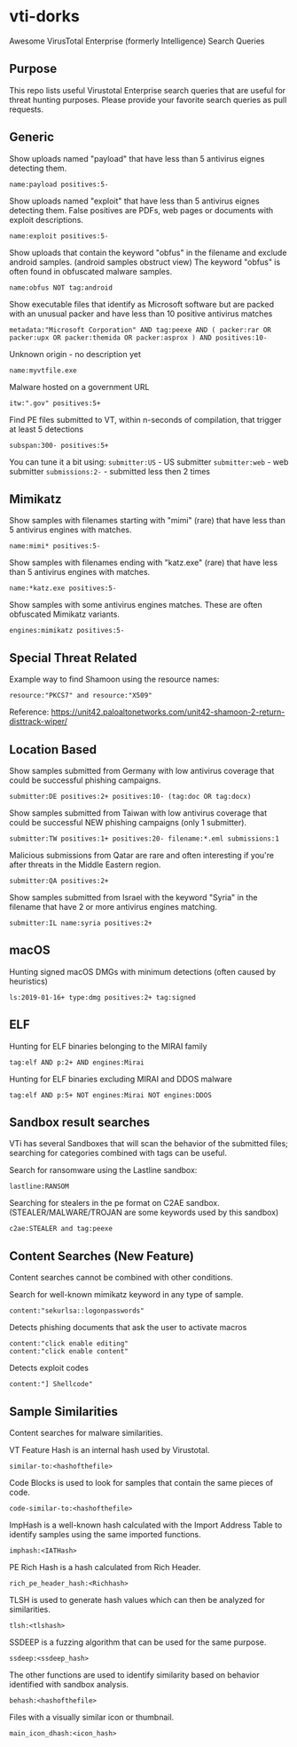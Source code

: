 # vti-dorks
Awesome VirusTotal Enterprise (formerly Intelligence) Search Queries

## Purpose

This repo lists useful Virustotal Enterprise search queries that are useful for threat hunting purposes. Please provide your favorite search queries as pull requests. 

## Generic
Show uploads named "payload" that have less than 5 antivirus eignes detecting them.
```
name:payload positives:5-
```
Show uploads named "exploit" that have less than 5 antivirus eignes detecting them. False positives are PDFs, web pages or documents with exploit descriptions.
```
name:exploit positives:5-
```
Show uploads that contain the keyword "obfus" in the filename and exclude android samples. (android samples obstruct view) The keyword "obfus" is often found in obfuscated malware samples. 
```
name:obfus NOT tag:android
```
Show executable files that identify as Microsoft software but are packed with an unusual packer and have less than 10 positive antivirus matches
```
metadata:"Microsoft Corporation" AND tag:peexe AND ( packer:rar OR packer:upx OR packer:themida OR packer:asprox ) AND positives:10-
```
Unknown origin - no description yet 
```
name:myvtfile.exe
```
Malware hosted on a government URL
```
itw:".gov" positives:5+
```
Find PE files submitted to VT, within n-seconds of compilation, that trigger at least 5 detections
```
subspan:300- positives:5+
```
You can tune it a bit using:
`submitter:US` - US submitter
`submitter:web` - web submitter
`submissions:2-` - submitted less then 2 times

## Mimikatz

Show samples with filenames starting with "mimi" (rare) that have less than 5 antivirus engines with matches. 
```
name:mimi* positives:5-
```
Show samples with filenames ending with "katz.exe" (rare) that have less than 5 antivirus engines with matches. 
```
name:*katz.exe positives:5-
```
Show samples with some antivirus engines matches. These are often obfuscated Mimikatz variants.
```
engines:mimikatz positives:5-
```

## Special Threat Related

Example way to find Shamoon using the resource names:
```
resource:"PKCS7" and resource:"X509"
```
Reference: https://unit42.paloaltonetworks.com/unit42-shamoon-2-return-disttrack-wiper/

## Location Based
Show samples submitted from Germany with low antivirus coverage that could be successful phishing campaigns.  
```
submitter:DE positives:2+ positives:10- (tag:doc OR tag:docx)
```
Show samples submitted from Taiwan with low antivirus coverage that could be successful NEW phishing campaigns (only 1 submitter).  
```
submitter:TW positives:1+ positives:20- filename:*.eml submissions:1
```
Malicious submissions from Qatar are rare and often interesting if you're after threats in the Middle Eastern region. 
```
submitter:QA positives:2+
```
Show samples submitted from Israel with the keyword "Syria" in the filename that have 2 or more antivirus engines matching. 
```
submitter:IL name:syria positives:2+
```

## macOS
Hunting signed macOS DMGs with minimum detections (often caused by heuristics) 
```
ls:2019-01-16+ type:dmg positives:2+ tag:signed
```
## ELF
Hunting for ELF binaries belonging to the MIRAI family
```
tag:elf AND p:2+ AND engines:Mirai
```
Hunting for ELF binaries excluding MIRAI and DDOS malware
```
tag:elf AND p:5+ NOT engines:Mirai NOT engines:DDOS
```

## Sandbox result searches
VTi has several Sandboxes that will scan the behavior of the submitted files; searching for categories combined with tags can be useful.

Search for ransomware using the Lastline sandbox:
```
lastline:RANSOM 
```
Searching for stealers in the pe format on C2AE sandbox. (STEALER/MALWARE/TROJAN are some keywords used by this sandbox)
```
c2ae:STEALER and tag:peexe
```

## Content Searches (New Feature)

Content searches cannot be combined with other conditions. 

Search for well-known mimikatz keyword in any type of sample. 
```
content:"sekurlsa::logonpasswords"
```
Detects phishing documents that ask the user to activate macros
```
content:"click enable editing"
content:"click enable content"
```
Detects exploit codes 
```
content:"] Shellcode"
```

## Sample Similarities

Content searches for malware similarities.

VT Feature Hash is an internal hash used by Virustotal.
```
similar-to:<hashofthefile>
```

Code Blocks is used to look for samples that contain the same pieces of code.
```
code-similar-to:<hashofthefile>
```

ImpHash is a well-known hash calculated with the Import Address Table to identify samples using the same imported functions.
```
imphash:<IATHash>
```

PE Rich Hash is a hash calculated from Rich Header.
```
rich_pe_header_hash:<Richhash>
```

TLSH is used to generate hash values which can then be analyzed for similarities.
```
tlsh:<tlshash>
```

SSDEEP is a fuzzing algorithm that can be used for the same purpose. 
```
ssdeep:<ssdeep_hash>
```

The other functions are used to identify similarity based on behavior identified with sandbox analysis. 
```
behash:<hashofthefile>
```

Files with a visually similar icon or thumbnail.
```
main_icon_dhash:<icon_hash>
```


